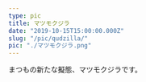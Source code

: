 ```yaml
---
type: pic
title: マツモクジラ
date: "2019-10-15T15:00:00.000Z"
slug: "/pic/qudzilla/"
pic: "./マツモクジラ.png"
---
```


まつもの新たな擬態、マツモクジラです。
